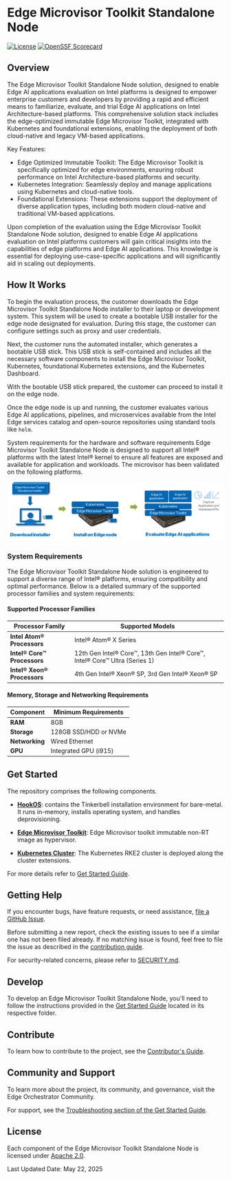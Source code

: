 # Edge Microvisor Toolkit Standalone Node

[![License](https://img.shields.io/badge/License-Apache%202.0-blue.svg)](https://opensource.org/licenses/Apache-2.0)
[![OpenSSF Scorecard](https://api.scorecard.dev/projects/github.com/open-edge-platform/edge-microvisor-toolkit-standalone-node/badge)](https://scorecard.dev/viewer/?uri=github.com/open-edge-platform/edge-microvisor-toolkit-standalone-node)

## Overview

The Edge Microvisor Toolkit Standalone Node solution, designed to enable Edge AI applications evaluation on Intel platforms is designed to empower enterprise customers and developers by providing a rapid and efficient means to familiarize, evaluate, and trial Edge AI applications on Intel Architecture-based platforms. This comprehensive solution stack includes the edge-optimized immutable Edge Microvisor Toolkit,
integrated with Kubernetes and foundational extensions, enabling the deployment of both cloud-native and legacy VM-based applications.

Key Features:

- Edge Optimized Immutable Toolkit: The Edge Microvisor Toolkit is specifically optimized for edge environments, ensuring robust
performance on Intel Architecture-based platforms and security.
- Kubernetes Integration: Seamlessly deploy and manage applications using Kubernetes and cloud-native tools.
- Foundational Extensions: These extensions support the deployment of diverse application types, including both modern cloud-native and traditional VM-based applications.

Upon completion of the evaluation using the Edge Microvisor Toolkit Standalone Node solution, designed to enable
Edge AI applications evaluation on Intel platforms customers will gain critical insights into the capabilities of edge platforms and Edge AI applications. This knowledge is essential for deploying use-case-specific applications and will significantly aid in scaling out deployments.

## How It Works

To begin the evaluation process, the customer downloads the Edge Microvisor Toolkit Standalone Node installer to their laptop or development system. This system will be used to create a bootable USB installer for the edge node designated for evaluation. During this stage, the customer can configure settings such as proxy and user credentials.

Next, the customer runs the automated installer, which generates a bootable USB stick. This USB stick is self-contained and includes all the necessary software components to install the Edge Microvisor Toolkit, Kubernetes, foundational Kubernetes extensions, and the Kubernetes Dashboard.

With the bootable USB stick prepared, the customer can proceed to install it on the edge node.

Once the edge node is up and running, the customer evaluates various Edge AI applications, pipelines, and microservices available from the Intel Edge services catalog and open-source repositories using standard tools like `helm`.

System requirements for the hardware and software requirements Edge Microvisor Toolkit Standalone Node is designed to support all Intel® platforms with the latest Intel® kernel to ensure all features are exposed and available for application and workloads. The microvisor has been validated on the following platforms.

![How it works](standalone-node/images/howitworks.png)  

### System Requirements

The Edge Microvisor Toolkit Standalone Node solution is engineered to support a diverse range of Intel® platforms, ensuring compatibility and optimal performance. Below is a detailed summary of the supported processor families and system requirements:

#### Supported Processor Families

| Processor Family            | Supported Models                                                                |
|-----------------------------|---------------------------------------------------------------------------------|
| **Intel Atom® Processors**  | Intel® Atom® X Series                                                           |
| **Intel® Core™ Processors** | 12th Gen Intel® Core™, 13th Gen Intel® Core™, Intel® Core™ Ultra (Series 1)     |
| **Intel® Xeon® Processors** | 4th Gen Intel® Xeon® SP, 3rd Gen Intel® Xeon® SP                                |

#### Memory, Storage and Networking Requirements

| Component      | Minimum Requirements           |
|----------------|--------------------------------|
| **RAM**        | 8GB                            |
| **Storage**    | 128GB SSD/HDD or NVMe          |
| **Networking** | Wired Ethernet                 |
| **GPU**        | Integrated GPU (i915)          |

## Get Started

The repository comprises the following components.

* [**HookOS**](standalone-node/hook_os/): contains the Tinkerbell installation environment for bare-metal. It runs in-memory, installs operating system, and handles deprovisioning.

* [**Edge Microvisor Toolkit**](standalone-node/host_os/): Edge Microvisor toolkit immutable non-RT image as  hypervisor.

* [**Kubernetes Cluster**](standalone-node/cluster_installers): The Kubernetes RKE2 cluster is deployed along the cluster extensions.

For more details refer to [Get Started Guide](standalone-node/docs/user-guide/Get-Started-Guide.md).

## Getting Help

If you encounter bugs, have feature requests, or need assistance,
[file a GitHub Issue](https://github.com/open-edge-platform/edge-microvisor-toolkit-standalone-node/issues).

Before submitting a new report, check the existing issues to see if a similar one has not
been filed already. If no matching issue is found, feel free to file the issue as described
in the [contribution guide](./standalone-node/docs/contribution.md).

For security-related concerns, please refer to [SECURITY.md](./SECURITY.md).

## Develop

To develop an Edge Microvisor Toolkit Standalone Node, you'll need to follow the instructions provided in the [Get Started Guide](standalone-node/docs/user-guide/Get-Started-Guide.md) located in its respective folder.

## Contribute

To learn how to contribute to the project, see the [Contributor's Guide](standalone-node/docs/contribution.md).

## Community and Support

To learn more about the project, its community, and governance, visit the Edge Orchestrator Community.

For support, see the [Troubleshooting section of the Get Started Guide](standalone-node/docs/user-guide/Get-Started-Guide.md#troubleshooting).

## License

Each component of the Edge Microvisor Toolkit Standalone Node is licensed under [Apache 2.0][apache-license].

Last Updated Date: May 22, 2025

[apache-license]: https://www.apache.org/licenses/LICENSE-2.0

